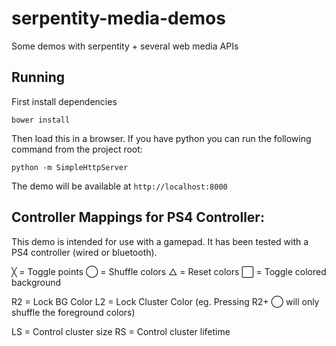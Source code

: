 # serpentity-media-demos
Some demos with serpentity + several web media APIs

## Running

First install dependencies

```
bower install
```

Then load this in a browser. If you have python you can run the
following command from the project root:

```
python -m SimpleHttpServer
```

The demo will be available at `http://localhost:8000`

## Controller Mappings for PS4 Controller:

This demo is intended for use with a gamepad. It has been tested with a
PS4 controller (wired or bluetooth).

╳ = Toggle points
⃝ = Shuffle colors
△ = Reset colors
⃞ = Toggle colored background

R2 = Lock BG Color
L2 = Lock Cluster Color
(eg. Pressing R2+ ⃝  will only shuffle the foreground colors)

LS = Control cluster size
RS = Control cluster lifetime
